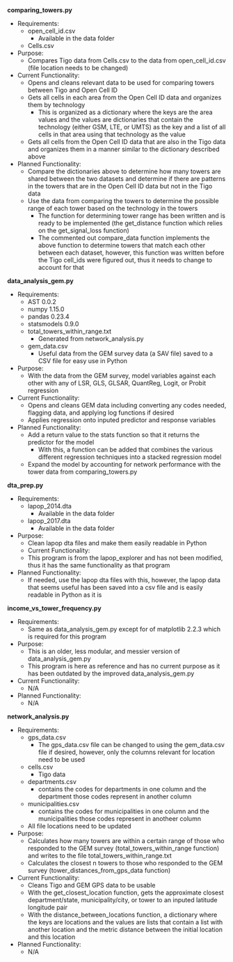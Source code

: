 **comparing_towers.py**
- Requirements:
  - open_cell_id.csv
    - Available in the data folder
  - Cells.csv
- Purpose:
  - Compares Tigo data from Cells.csv to the data from open_cell_id.csv (file location needs to be changed)
- Current Functionality:
  - Opens and cleans relevant data to be used for comparing towers between Tigo and Open Cell ID
  - Gets all cells in each area from the Open Cell ID data and organizes them by technology 
    - This is organized as a dictionary where the keys are the area values and the values are dictionaries that contain the technology (either GSM, LTE, or UMTS) as the key and a list of all cells in that area using that technology as the value 
  - Gets all cells from the Open Cell ID data that are also in the Tigo data and organizes them in a manner similar to the dictionary described above
- Planned Functionality: 
  - Compare the dictionaries above to determine how many towers are shared between the two datasets and determine if there are patterns in the towers that are in the Open Cell ID data but not in the Tigo data
  - Use the data from comparing the towers to determine the possible range of each tower based on the technology in the towers
    - The function for determining tower range has been written and is ready to be implemented (the get_distance function which relies on the get_signal_loss function)
    - The commented out compare_data function implements the above function to determine towers that match each other between each dataset, however, this function was written before the Tigo cell_ids were figured out, thus it needs to change to account for that


**data_analysis_gem.py**
- Requirements:
  - AST 0.0.2
  - numpy 1.15.0
  - pandas 0.23.4
  - statsmodels 0.9.0
  - total_towers_within_range.txt
    - Generated from network_analysis.py
  - gem_data.csv
    - Useful data from the GEM survey data (a SAV file) saved to a CSV file for easy use in Python
- Purpose:
  - With the data from the GEM survey, model variables against each other with any of LSR, GLS, GLSAR, QuantReg, Logit, or Probit regression
- Current Functionality:
  - Opens and cleans GEM data including converting any codes needed, flagging data, and applying log functions if desired
  - Applies regression onto inputed predictor and response variables
- Planned Functionality:
  - Add a return value to the stats function so that it returns the predictor for the model
    - With this, a function can be added that combines the various different regression techniques into a stacked regression model
  - Expand the model by accounting for network performance with the tower data from comparing_towers.py


**dta_prep.py**
- Requirements:
  - lapop_2014.dta
    - Available in the data folder
  - lapop_2017.dta
    - Available in the data folder
- Purpose:
  - Clean lapop dta files and make them easily readable in Python
  - Current Functionality:
  - This program is from the lapop_explorer and has not been modified, thus it has the same functionality as that program
- Planned Functionality:
  - If needed, use the lapop dta files with this, however, the lapop data that seems useful has been saved into a csv file and is easily readable in Python as it is


**income_vs_tower_frequency.py**
- Requirements:
  - Same as data_analysis_gem.py except for of matplotlib 2.2.3 which is required for this program
- Purpose:
  - This is an older, less modular, and messier version of data_analysis_gem.py
  - This program is here as reference and has no current purpose as it has been outdated by the improved data_analysis_gem.py
- Current Functionality:
  - N/A
- Planned Functionality:
  - N/A


**network_analysis.py**
- Requirements:
  - gps_data.csv
    - The gps_data.csv file can be changed to using the gem_data.csv file if desired, however, only the columns relevant for location need to be used
  - cells.csv
    - Tigo data
  - departments.csv
    - contains the codes for departments in one column and the department those codes represent in another column
  - municipalities.csv
    - contains the codes for municipalities in one column and the municipalities those codes represent in anotheer column
  - All file locations need to be updated
- Purpose:
  - Calculates how many towers are within a certain range of those who responded to the GEM survey (total_towers_within_range function) and writes to the file total_towers_within_range.txt
  - Calculates the closest n towers to those who responded to the GEM survey (tower_distances_from_gps_data function)
- Current Functionality:
  - Cleans Tigo and GEM GPS data to be usable
  - With the get_closest_location function, gets the approximate closest department/state, municipality/city, or tower to an inputed latitude longitude pair
  - With the distance_between_locations function, a dictionary where the keys are locations and the values are lists that contain a list with another location and the metric distance between the initial location and this location
- Planned Functionality:
  - N/A
